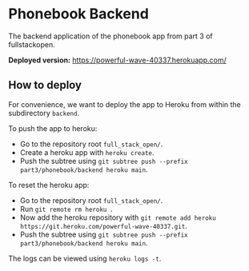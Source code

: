 # Phonebook Backend
The backend application of the phonebook app from part 3 of fullstackopen. 

**Deployed version:** https://powerful-wave-40337.herokuapp.com/

## How to deploy
For convenience, we want to deploy the app to Heroku from within the subdirectory `backend`. 

To push the app to heroku:
- Go to the repository root `full_stack_open/`.
- Create a heroku app with `heroku create`.
- Push the subtree using `git subtree push --prefix part3/phonebook/backend heroku main`.

To reset the heroku app:
- Go to the repository root `full_stack_open/`.
- Run `git remote rm heroku `.
- Now add the heroku repository with `git remote add heroku https://git.heroku.com/powerful-wave-40337.git`.
- Push the subtree using `git subtree push --prefix part3/phonebook/backend heroku main`.

The logs can be viewed using `heroku logs -t`.